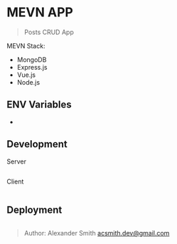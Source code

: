 # MEVN APP

> Posts CRUD App

MEVN Stack:
* MongoDB
* Express.js
* Vue.js
* Node.js

## ENV Variables
*


## Development

Server
```bash
```

Client
```bash
```


## Deployment

```bash
```

> Author: Alexander Smith <acsmith.dev@gmail.com>
